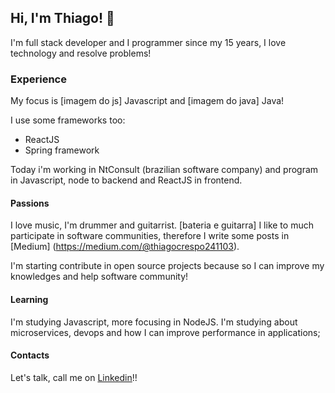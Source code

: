 ## Hi, I'm Thiago! 👋

I'm full stack developer and I programmer since my 15 years, I love technology and resolve problems! 

### Experience
My focus is [imagem do js] Javascript and [imagem do java] Java!

I use some frameworks too:
* ReactJS
* Spring framework

Today i'm working in NtConsult (brazilian software company) and program in Javascript, node to backend and ReactJS in frontend.

#### Passions

I love music, I'm drummer and guitarrist. [bateria e guitarra]
I like to much participate in software communities, therefore I write some posts in [Medium] (https://medium.com/@thiagocrespo241103).

I'm starting contribute in open source projects because so I can improve my knowledges and help software community!

#### Learning
I'm studying Javascript, more focusing in NodeJS. I'm studying about microservices, devops and how I can improve performance in applications;

#### Contacts

Let's talk, call me on [Linkedin](https://www.linkedin.com/in/thiago-crespo-felippi/)!!
